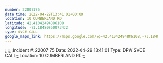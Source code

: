 ```yaml
---
number: 22007175
date_time: 2022-04-29T13:41:01+00:00
location: 10 CUMBERLAND RD
latitude: 42.41042494886108
longitude: -71.18480260073432
type: SVCE CALL
google_maps_link: https://maps.google.com/?q=42.41042494886108,-71.18480260073432
---
```


;;;;;;Incident #: 22007175  Date: 2022-04-29 13:41:01   Type: DPW SVCE CALL;;;Location: 10 CUMBERLAND RD;;;
